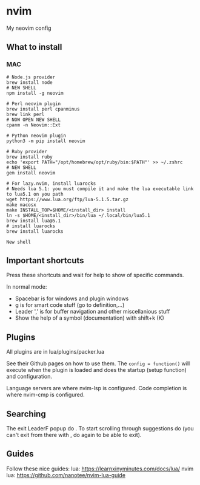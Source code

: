 # nvim
My neovim config

## What to install
### MAC
```
# Node.js provider
brew install node
# NEW SHELL
npm install -g neovim

# Perl neovim plugin
brew install perl cpanminus
brew link perl
# NOW OPEN NEW SHELL
cpanm -n Neovim::Ext

# Python neovim plugin
python3 -m pip install neovim

# Ruby provider
brew install ruby
echo 'export PATH="/opt/homebrew/opt/ruby/bin:$PATH"' >> ~/.zshrc
# NEW SHELL
gem install neovim

# For lazy.nvim, install luarocks
# Needs lua 5.1: you must compile it and make the lua executable link to lua5.1 on you path
wget https://www.lua.org/ftp/lua-5.1.5.tar.gz
make macosx
make INSTALL_TOP=$HOME/<install_dir> install
ln -s $HOME/<install_dir>/bin/lua ~/.local/bin/lua5.1
brew install lua@5.1
# install luarocks
brew install luarocks

New shell
```

## Important shortcuts
Press these shortcuts and wait for help to show of specific commands.

In normal mode:
 - Spacebar is for windows and plugin windows
 - g is for smart code stuff (go to definition,...)
 - Leader ',' is for buffer navigation and other miscellanious stuff
 - Show the help of a symbol (documentation) with shift+k (K)

## Plugins
All plugins are in lua/plugins/packer.lua

See their Github pages on how to use them.
The `config = function()` will execute when the plugin is loaded
and does the startup (setup function) and configuration.

Language servers are where nvim-lsp is configured.
Code completion is where nvim-cmp is configured.

## Searching
The exit LeaderF popup do <ESC>.
To start scrolling through suggestions do <TAB> (you can't exit from there with <ESC>, do <TAB> again to be able to exit).

## Guides

Follow these nice guides:
lua: https://learnxinyminutes.com/docs/lua/
nvim lua: https://github.com/nanotee/nvim-lua-guide

